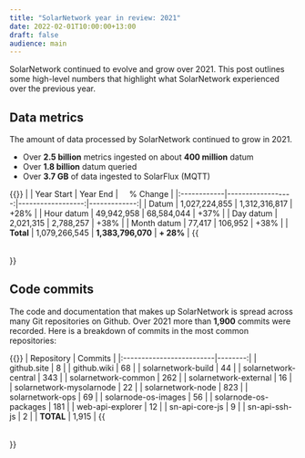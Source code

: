 ```yaml
---
title: "SolarNetwork year in review: 2021"
date: 2022-02-01T10:00:00+13:00
draft: false
audience: main
---
```

SolarNetwork continued to evolve and grow over 2021. This post outlines some high-level numbers that
highlight what SolarNetwork experienced over the previous year.

<!--more-->

## Data metrics

The amount of data processed by SolarNetwork continued to grow in 2021.

 * Over **2.5 billion** metrics ingested on about **400 million** datum
 * Over **1.8 billion** datum queried
 * Over **3.7 GB** of data ingested to SolarFlux (MQTT)

{{<table>}}
|             | Year Start        | Year End          |     % Change |
|:------------|------------------:|------------------:|-------------:|
| Datum       | 1,027,224,855     | 1,312,316,817     | +28%         |
| Hour datum  | 49,942,958        | 68,584,044        | +37%         |
| Day datum   | 2,021,315         | 2,788,257         | +38%         |
| Month datum | 77,417            | 106,952           | +38%         |
| **Total**   | 1,079,266,545     | **1,383,796,070** | **+ 28%**    |
{{</table>}}

## Code commits

The code and documentation that makes up SolarNetwork is spread across many Git repositories on
Github. Over 2021 more than **1,900** commits were recorded. Here is a breakdown of commits in the
most common repositories:

{{<table>}}
| Repository               | Commits |
|:-------------------------|--------:|
| github.site              | 8       |
| github.wiki              | 68      |
| solarnetwork-build       | 44      |
| solarnetwork-central     | 343     |
| solarnetwork-common      | 262     |
| solarnetwork-external    | 16      |
| solarnetwork-mysolarnode | 22      |
| solarnetwork-node        | 823     |
| solarnetwork-ops         | 69      |
| solarnode-os-images      | 56      |
| solarnode-os-packages    | 181     |
| web-api-explorer         | 12      |
| sn-api-core-js           | 9       |
| sn-api-ssh-js            | 2       |
| **TOTAL**                | 1,915   |
{{</table>}}
